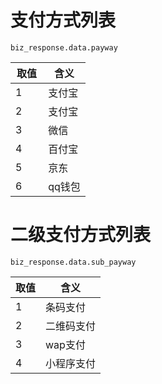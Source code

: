 # 支付方式列表

	biz_response.data.payway

取值 |含义  
--------- | ------
1	|支付宝
2       |支付宝
3	|微信
4	|百付宝
5   |京东
6   |qq钱包


# 二级支付方式列表

	biz_response.data.sub_payway

取值 |含义  
--------- | ------
1   |条码支付
2   |二维码支付
3   |wap支付
4   |小程序支付
